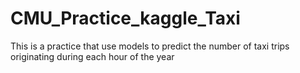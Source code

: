 # CMU_Practice_kaggle_Taxi

This is a practice that use models to predict the number of taxi trips originating during each hour of the year
